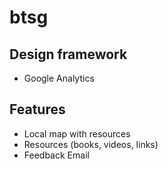 # btsg

## Design framework

- Google Analytics

## Features

- Local map with resources
- Resources (books, videos, links)
- Feedback Email
